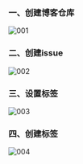 ### 一、创建博客仓库
![001](https://user-images.githubusercontent.com/5028315/49982426-730a4e80-ff97-11e8-80ec-2df506dbcec4.png)


### 二、创建issue
![002](https://user-images.githubusercontent.com/5028315/49982438-80273d80-ff97-11e8-95f5-24017ea391a0.png)

### 三、设置标签
![003](https://user-images.githubusercontent.com/5028315/49982580-3d199a00-ff98-11e8-8ee5-2f2ceb0ab732.png)

### 四、创建标签
![004](https://user-images.githubusercontent.com/5028315/49982594-4c004c80-ff98-11e8-9aae-de81ef93c5ea.png)